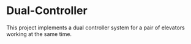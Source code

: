 # Dual-Controller
This project implements a dual controller system for a pair of elevators working at the same time.
